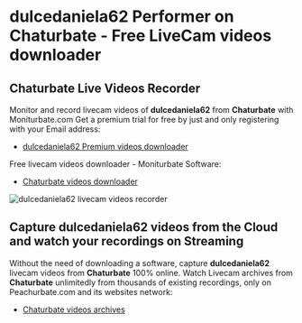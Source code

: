 # dulcedaniela62 Performer on Chaturbate - Free LiveCam videos downloader

## Chaturbate Live Videos Recorder

Monitor and record livecam videos of **dulcedaniela62** from **Chaturbate** with Moniturbate.com
Get a premium trial for free by just and only registering with your Email address:
* [dulcedaniela62 Premium videos downloader](https://moniturbate.com/request-demo-licence-key.html)

Free livecam videos downloader - Moniturbate Software:
* [Chaturbate videos downloader](https://moniturbate.com/moniturbate-download-software.html)

![dulcedaniela62 livecam videos recorder](https://peachurnet.com/templates/moniturbate-software.png)


## Capture dulcedaniela62 videos from the Cloud and watch your recordings on Streaming

Without the need of downloading a software, capture **dulcedaniela62** livecam videos from **Chaturbate** 100% online.
Watch Livecam archives from **Chaturbate** unlimitedly from thousands of existing recordings, only on Peachurbate.com and its websites network:
* [Chaturbate videos archives](https://peachurnet.com/)